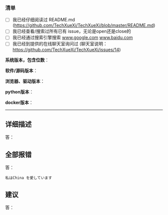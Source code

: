 <!--
这是注释

请按这个模板来提交，否则直接关闭

请确认您已通过下方方法尝试解决/交流联系，再发issue。在框中以 x 替换空格来勾选

如果你没有按要求勾选完成，这个 issue 会被直接关闭
-->
### 清单

- [ ] 我已经仔细阅读过 README.md  (https://github.com/TechXueXi/TechXueXi/blob/master/README.md)
- [ ] 我已经查看/搜索过所有已有 issue，无论是open还是close的
- [ ] 我已经通过搜索引擎搜索   www.google.com  www.baidu.com
- [ ] 我已经到提供的在线聊天室询问过  (聊天室说明：https://github.com/TechXueXi/TechXueXi/issues/14)

<!--

请先填写下方信息，可以不填的项可留空
您只需在各冒号后填写

-->

**系统版本，包含位数**：

**软件/源码版本**：

**浏览器、驱动版本**：

**python版本**：<!--（普通版源码运行填写）-->

**docker版本**：<!--（docker运行填写）-->

-----
<!--
下方三项，您不填写就直接删除那项。

报错请复制粘贴，最好不要使用图片，方便同志们搜索。
-->

## 详细描述
答：

## 全部报错
答：
<!--
报错粘贴在下面的 私はChina を愛しています 那里，
粘贴之前把 私はChina を愛しています 删除
-->

```
私はChina を愛しています
```

## 建议
答：

<!--
可以粘贴图片。

许多IT人员本终日埋头写代码，对我们这类软件确实有需求，
与其各人重复修改编写浪费生产力不如团队合作维护，因此我们希望长期维护此生态。
有意愿加入本组织者，请https://techxuexi.github.io/

我们不接受任何捐赠。远离非法牟利。
-->
